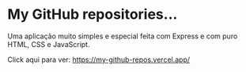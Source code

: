 # My GitHub repositories...

Uma aplicação muito simples e especial feita com Express e com puro HTML, CSS e JavaScript.

Click aqui para ver:
https://my-github-repos.vercel.app/
